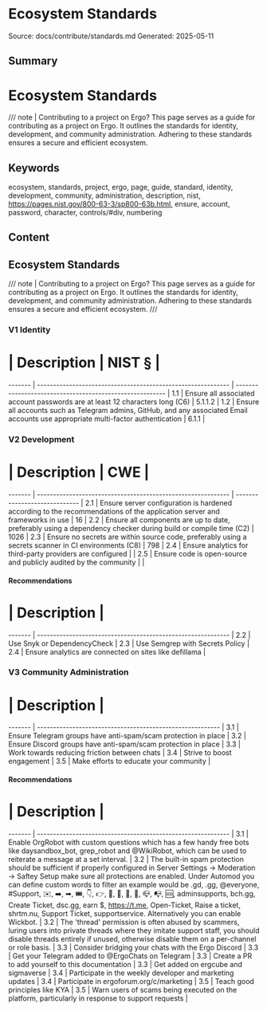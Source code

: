 # Ecosystem Standards
Source: docs/contribute/standards.md
Generated: 2025-05-11

## Summary
# Ecosystem Standards

/// note | Contributing to a project on Ergo? This page serves as a guide for contributing as a project on Ergo. It outlines the standards for identity, development, and community administration. Adhering to these standards ensures a secure and efficient ecosystem.

## Keywords
ecosystem, standards, project, ergo, page, guide, standard, identity, development, community, administration, description, nist, https://pages.nist.gov/800-63-3/sp800-63b.html, ensure, account, password, character, controls/#div, numbering

## Content
## Ecosystem Standards
/// note | Contributing to a project on Ergo?
This page serves as a guide for contributing as a project on Ergo. It outlines the standards for identity, development, and community administration. Adhering to these standards ensures a secure and efficient ecosystem.
///

### V1 Identity
#       | Description                                                  | NIST § |
 ------- | ------------------------------------------------------------ | -------------------------------------------------------- |
 1.1 | Ensure all associated account passwords are at least 12 characters long (C6) | 5.1.1.2                                                  |
 1.2 | Ensure all accounts such as Telegram admins, GitHub, and any associated Email accounts use appropriate multi-factor authentication | 6.1.1                                                    |

### V2 Development
#       | Description                                                  | CWE |
 ------- | ------------------------------------------------------------ | ----------------------------- |
 2.1 | Ensure server configuration is hardened according to the recommendations of the application server and frameworks in use | 16                            |
 2.2 | Ensure all components are up to date, preferably using a dependency checker during build or compile time (C2) | 1026                          |
 2.3 | Ensure no secrets are within source code, preferably using a secrets scanner in CI environments (C8) | 798                           |
 2.4 | Ensure analytics for third-party providers are configured |                            |
 2.5 | Ensure code is open-source and publicly audited by the community |                            |

#### Recommendations
#       | Description                                                  |
 ------- | ------------------------------------------------------------ |
 2.2 | Use Snyk or DependencyCheck |
 2.3 | Use Semgrep with Secrets Policy |
 2.4 | Ensure analytics are connected on sites like defillama |

### V3 Community Administration
#       | Description                                               |
 ------- | --------------------------------------------------------- |
 3.1 | Ensure Telegram groups have anti-spam/scam protection in place |
 3.2 | Ensure Discord groups have anti-spam/scam protection in place  |
 3.3 | Work towards reducing friction between chats |
 3.4 | Strive to boost engagement |
 3.5 | Make efforts to educate your community |

#### Recommendations
#       | Description                                                  |
 ------- | ------------------------------------------------------------ |
 3.1 | Enable OrgRobot with custom questions which has a few handy free bots like daysandbox_bot, grep_robot and @WikiRobot, which can be used to reiterate a message at a set interval. |
 3.2 | The built-in spam protection should be sufficient if properly configured in Server Settings -> Moderation -> Saftey Setup make sure all protections are enabled. Under Automod you can define custom words to filter an example would be .gd, .gg, @everyone, #Support, ✉️, ➡️, ➡, 🎟️, 👇, 👉, 🎁, 💌, 📨, 📩, 📪, 📭, 🆘, adminsupports, bch.gg, Create Ticket, dsc.gg, earn $, https://t.me, Open-Ticket, Raise a ticket, shrtm.nu, Support Ticket, supportservice. Alternatively you can enable Wickbot. |
 3.2 | The 'thread' permission is often abused by scammers, luring users into private threads where they imitate support staff, you should disable threads entirely if unused, otherwise disable them on a per-channel or role basis. |
 3.3 | Consider bridging your chats with the Ergo Discord |
 3.3 | Get your Telegram added to @ErgoChats on Telegram |
 3.3 | Create a PR to add yourself to this documentation |
 3.3 | Get added on ergcube and sigmaverse |
 3.4 | Participate in the weekly developer and marketing updates |
 3.4 | Participate in ergoforum.org/c/marketing |
 3.5 | Teach good principles like KYA |
 3.5 | Warn users of scams being executed on the platform, particularly in response to support requests |
